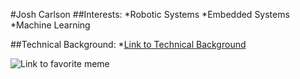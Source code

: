 #Josh Carlson
##Interests:
*Robotic Systems
*Embedded Systems
*Machine Learning

##Technical Background:
*[Link to Technical Background](/Technical_Background.md)


![Link to favorite meme](https://images3.memedroid.com/images/UPLOADED224/5f38491144e7d.jpeg)
